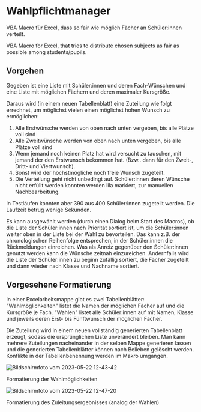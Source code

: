 # Wahlpflichtmanager
VBA Macro für Excel, dass so fair wie möglich Fächer an Schüler:innen verteilt.

VBA Macro for Excel, that tries to distribute chosen subjects as fair as possible among students/pupils.


## Vorgehen
Gegeben ist eine Liste mit Schüler:innen und deren Fach-Wünschen und eine Liste mit möglichen Fächern und deren maximaler Kursgröße.

Daraus wird (in einem neuen Tabellenblatt) eine Zuteilung wie folgt errechnet, um möglichst vielen einen möglichst hohen Wunsch zu ermöglichen:
1. Alle Erstwünsche werden von oben nach unten vergeben, bis alle Plätze voll sind
2. Alle Zweitwünsche werden von oben nach unten vergeben, bis alle Plätze voll sind
3. Wenn jemand noch keinen Platz hat wird versucht zu tauschen, mit jemand der den Erstwunsch bekommen hat. (Bzw.. dann für den Zweit-, Dritt- und Viertwunsch).
4. Sonst wird der höchstmögliche noch freie Wunsch zugeteilt.
5. Die Verteilung geht nicht unbedingt auf. Schüler:innen deren Wünsche nicht erfüllt werden konnten werden lila markiert, zur manuellen Nachbearbeitung.

In Testläufen konnten aber 390 aus 400 Schüler:innen zugeteilt werden. Die Laufzeit betrug wenige Sekunden.

Es kann ausgewählt werden (durch einen Dialog beim Start des Macros), ob die Liste der Schüler:innen nach Priorität sortiert ist, um die Schüler:innen weiter oben in der Liste bei der Wahl zu bevorteilen. Das kann z.B. der chronologischen Reihenfolge entsprechen, in der Schüler:innen die Rückmeldungen einreichen. Was als Anreiz gegenüber den Schüler:innen genutzt werden kann die Wünsche zeitnah einzureichen.
Andernfalls wird die Liste der Schüler:innen zu beginn zufällig sortiert, die Fächer zugeteilt und dann wieder nach Klasse und Nachname sortiert.


## Vorgesehene Formatierung
In einer Excelarbeitsmappe gibt es zwei Tabellenblätter:
"Wahlmöglichkeiten" listet die Namen der möglichen Fächer auf und die Kursgröße je Fach.
"Wahlen" listet alle Schüler:innen auf mit Namen, Klasse und jeweils deren Erst- bis Fünftwunsch der möglichen Fächer.

Die Zuteilung wird in einem neuen vollständig generierten Tabellenblatt erzeugt, sodass die ursprünglichen Liste unverändert bleiben. Man kann mehrere Zuteilungen nacheinander in der selben Mappe generieren lassen und die generierten Tabellenblätter können nach Belieben gelöscht werden. Konflikte in der Tabellenbenennung werden im Makro umgangen.


![Bildschirmfoto vom 2023-05-22 12-43-42](https://github.com/epoell/Wahlpflichtmanager/assets/47521842/9f4a94b3-40cc-4fa2-85a9-f28bea24e1e6)

Formatierung der Wahlmöglichkeiten

![Bildschirmfoto vom 2023-05-22 12-47-20](https://github.com/epoell/Wahlpflichtmanager/assets/47521842/8c9b62a9-ebd8-4c3a-b74a-9a9d4c54db42)

Formatierung des Zuleitungsergebnisses (analog der Wahlen)

